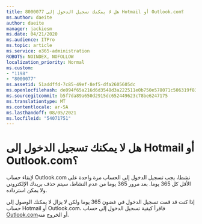```yaml
---
title: 8000077 هل لا يمكنك تسجيل الدخول إلى Hotmail أو Outlook.com؟
ms.author: daeite
author: daeite
manager: jackiesm
ms.date: 04/21/2020
ms.audience: ITPro
ms.topic: article
ms.service: o365-administration
ROBOTS: NOINDEX, NOFOLLOW
localization_priority: Normal
ms.custom:
- "1198"
- "8000077"
ms.assetid: 51addffd-7c85-49ef-8ef5-dfa2605605dc
ms.openlocfilehash: de094f65a216d6d3548d3a222511e0b750e578071c506319f838550a69e02d29
ms.sourcegitcommit: b5f7da89a650d2915dc652449623c78be6247175
ms.translationtype: MT
ms.contentlocale: ar-SA
ms.lasthandoff: 08/05/2021
ms.locfileid: "54071751"
---
```

# <a name="cant-sign-in-to-hotmail-or-outlookcom"></a>هل لا يمكنك تسجيل الدخول إلى Hotmail أو Outlook.com؟

لإبقاء حساب Outlook.com نشطا، يجب تسجيل الدخول إلى الحساب مرة واحدة على الأقل كل 365 يوما. بعد مرور 365 يوما من عدم النشاط، سيتم حذف بريدك الإلكتروني ولا يمكن استرداده.
  
إذا كنت قد قمت تسجيل الدخول في غضون 365 يوما ولكن لا يزال لا يمكنك الوصول إلى حساب Hotmail أو Outlook.com، فاقرأ كيفية تسجيل الدخول إلى حساب [Outlook.com](https://support.office.com/article/e08eb8ac-ac27-49f4-a400-a47311e1ee7e?wt.mc_id=Office_Outlook_com_Alchemy)أو الخروج منه.
  
